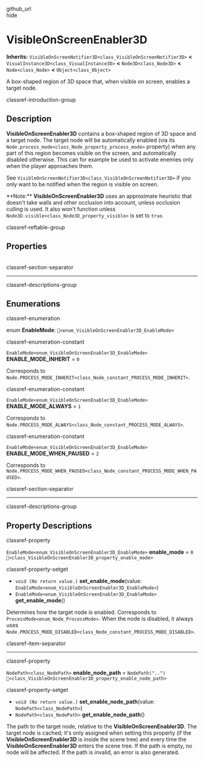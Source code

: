 github\_url  
hide

# VisibleOnScreenEnabler3D

**Inherits:**
`VisibleOnScreenNotifier3D<class_VisibleOnScreenNotifier3D>` **&lt;**
`VisualInstance3D<class_VisualInstance3D>` **&lt;**
`Node3D<class_Node3D>` **&lt;** `Node<class_Node>` **&lt;**
`Object<class_Object>`

A box-shaped region of 3D space that, when visible on screen, enables a
target node.

classref-introduction-group

## Description

**VisibleOnScreenEnabler3D** contains a box-shaped region of 3D space
and a target node. The target node will be automatically enabled (via
its `Node.process_mode<class_Node_property_process_mode>` property) when
any part of this region becomes visible on the screen, and automatically
disabled otherwise. This can for example be used to activate enemies
only when the player approaches them.

See `VisibleOnScreenNotifier3D<class_VisibleOnScreenNotifier3D>` if you
only want to be notified when the region is visible on screen.

\*\*Note:\*\* **VisibleOnScreenEnabler3D** uses an approximate heuristic
that doesn't take walls and other occlusion into account, unless
occlusion culling is used. It also won't function unless
`Node3D.visible<class_Node3D_property_visible>` is set to `true`.

classref-reftable-group

## Properties

<table>
<tbody>
<tr>
</tr>
<tr>
</tr>
</tbody>
</table>

classref-section-separator

------------------------------------------------------------------------

classref-descriptions-group

## Enumerations

classref-enumeration

enum **EnableMode**: `🔗<enum_VisibleOnScreenEnabler3D_EnableMode>`

classref-enumeration-constant

`EnableMode<enum_VisibleOnScreenEnabler3D_EnableMode>`
**ENABLE\_MODE\_INHERIT** = `0`

Corresponds to
`Node.PROCESS_MODE_INHERIT<class_Node_constant_PROCESS_MODE_INHERIT>`.

classref-enumeration-constant

`EnableMode<enum_VisibleOnScreenEnabler3D_EnableMode>`
**ENABLE\_MODE\_ALWAYS** = `1`

Corresponds to
`Node.PROCESS_MODE_ALWAYS<class_Node_constant_PROCESS_MODE_ALWAYS>`.

classref-enumeration-constant

`EnableMode<enum_VisibleOnScreenEnabler3D_EnableMode>`
**ENABLE\_MODE\_WHEN\_PAUSED** = `2`

Corresponds to
`Node.PROCESS_MODE_WHEN_PAUSED<class_Node_constant_PROCESS_MODE_WHEN_PAUSED>`.

classref-section-separator

------------------------------------------------------------------------

classref-descriptions-group

## Property Descriptions

classref-property

`EnableMode<enum_VisibleOnScreenEnabler3D_EnableMode>` **enable\_mode**
= `0` `🔗<class_VisibleOnScreenEnabler3D_property_enable_mode>`

classref-property-setget

-   `void (No return value.)` **set\_enable\_mode**(value:
    `EnableMode<enum_VisibleOnScreenEnabler3D_EnableMode>`)
-   `EnableMode<enum_VisibleOnScreenEnabler3D_EnableMode>`
    **get\_enable\_mode**()

Determines how the target node is enabled. Corresponds to
`ProcessMode<enum_Node_ProcessMode>`. When the node is disabled, it
always uses
`Node.PROCESS_MODE_DISABLED<class_Node_constant_PROCESS_MODE_DISABLED>`.

classref-item-separator

------------------------------------------------------------------------

classref-property

`NodePath<class_NodePath>` **enable\_node\_path** = `NodePath("..")`
`🔗<class_VisibleOnScreenEnabler3D_property_enable_node_path>`

classref-property-setget

-   `void (No return value.)` **set\_enable\_node\_path**(value:
    `NodePath<class_NodePath>`)
-   `NodePath<class_NodePath>` **get\_enable\_node\_path**()

The path to the target node, relative to the
**VisibleOnScreenEnabler3D**. The target node is cached; it's only
assigned when setting this property (if the **VisibleOnScreenEnabler3D**
is inside the scene tree) and every time the
**VisibleOnScreenEnabler3D** enters the scene tree. If the path is
empty, no node will be affected. If the path is invalid, an error is
also generated.
